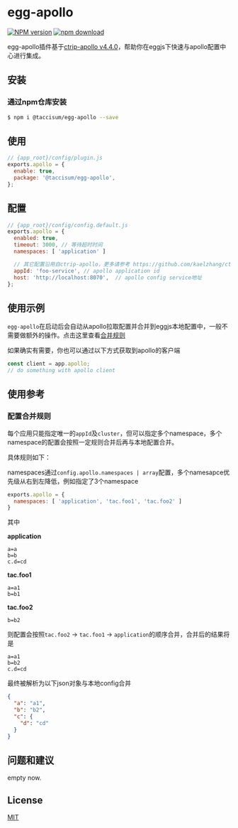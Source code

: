 # egg-apollo

[![NPM version][npm-image]][npm-url]
[![npm download][download-image]][download-url]

[npm-image]: https://img.shields.io/npm/v/@taccisum/egg-apollo.svg?style=flat-square
[npm-url]: https://www.npmjs.com/package/@taccisum/egg-apollo
[download-image]: https://img.shields.io/npm/dm/@taccisum/egg-apollo.svg?style=flat-square
[download-url]: https://www.npmjs.com/package/@taccisum/egg-apollo

egg-apollo插件基于[ctrip-apollo v4.4.0](https://github.com/kaelzhang/ctrip-apollo)，帮助你在eggjs下快速与apollo配置中心进行集成。

## 安装

### 通过npm仓库安装

```bash
$ npm i @taccisum/egg-apollo --save
```

## 使用

```js
// {app_root}/config/plugin.js
exports.apollo = {
  enable: true,
  package: '@taccisum/egg-apollo',
};
```

## 配置

```js
// {app_root}/config/config.default.js
exports.apollo = {
  enabled: true,
  timeout: 3000, // 等待超时时间
  namespaces: [ 'application' ]

  // 其它配置沿用自ctrip-apollo，更多请参考 https://github.com/kaelzhang/ctrip-apollo
  appId: 'foo-service', // apollo application id
  host: 'http://localhost:8070',  // apollo config service地址
};
```

## 使用示例

`egg-apollo`在启动后会自动从apollo拉取配置并合并到eggjs本地配置中，一般不需要做额外的操作。点击这里查看[合并规则](#配置合并规则)

如果确实有需要，你也可以通过以下方式获取到apollo的客户端

```js
const client = app.apollo;
// do something with apollo client
```

## 使用参考

### 配置合并规则

每个应用只能指定唯一的`appId`及`cluster`，但可以指定多个namespace，多个namespace的配置会按照一定规则合并后再与本地配置合并。

具体规则如下：

namespaces通过`config.apollo.namespaces | array`配置，多个namesapce优先级从右到左降低，例如指定了3个namespace

```js
exports.apollo = {
  namespaces: [ 'application', 'tac.foo1', 'tac.foo2' ]
}
```

其中

**application**
```properties
a=a
b=b
c.d=cd
```

**tac.foo1**
```properties
a=a1
b=b1
```

**tac.foo2**
```properties
b=b2
```

则配置会按照`tac.foo2` -> `tac.foo1` -> `application`的顺序合并，合并后的结果将是
```properties
a=a1
b=b2
c.d=cd
```

最终被解析为以下json对象与本地config合并

```json
{
  "a": "a1",
  "b": "b2",
  "c": {
    "d": "cd"
  }
}
```


## 问题和建议

empty now.

## License

[MIT](LICENSE)
